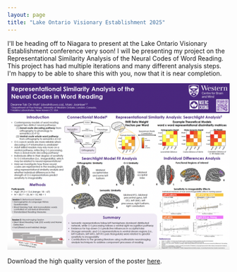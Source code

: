 ```yaml
---
layout: page
title: "Lake Ontario Visionary Establishment 2025"
---
```


I'll be heading off to Niagara to present at the Lake Ontario Visionary Establishment conference very soon! I will be presenting my project on the Representational Similarity Analysis of the Neural Codes of Word Reading. This project has had multiple iterations and many different analysis steps. I'm happy to be able to share this with you, now that it is near completion.

![image](../assets/images/LOVE_Poster_Feb2025_3.png)

Download the high quality version of the poster [here](../assets/images/LOVE_Poster_Feb2025_3.pdf).
